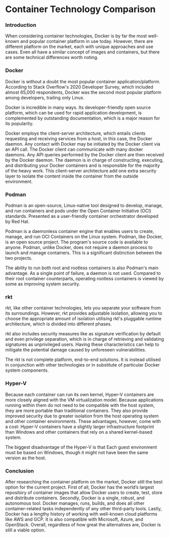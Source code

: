 # Container Technology Comparison

### Introduction

When considering container technologies, Docker is by far the most well-known and popular container platform in use today. However, there are different platform on the market, each with unique approaches and use cases. Even all have a similar concept of images and containers, but there are some technical differences worth noting.

### Docker

Docker is without a doubt the most popular container application/platform. According to Stack Overflow's 2020 Developer Survey, which included almost 65,000 respondents, Docker was the second most popular platform among developers, trailing only Linux.

Docker is incredible in many ways. Its developer-friendly open source platform, which can be used for rapid application development, is complemented by outstanding documentation, which is a major reason for its popularity.

Docker employs the client-server architecture, which entails clients requesting and receiving services from a host, in this case, the Docker daemon.
Any contact with Docker may be initiated by the Docker client via an API call. The Docker client can communicate with many docker daemons. Any API queries performed by the Docker client are then received by the Docker daemon. The daemon is in charge of constructing, executing, and distributing your Docker containers and is responsible for the majority of the heavy work. This client-server architecture add one extra security layer to isolate the content inside the container from the outside environment.

### Podman

Podman is an open-source, Linux-native tool designed to develop, manage, and run containers and pods under the Open Container Initiative (OCI) standards. Presented as a user-friendly container orchestrator developed by Red Hat.

Podman is a daemonless container engine that enables users to create, manage, and run OCI Containers on the Linux system. Podman, like Docker, is an open source project. The program's source code is available to anyone. Podman, unlike Docker, does not require a daemon process to launch and manage containers. This is a significant distinction between the two projects.

The ability to run both root and rootless containers is also Podman's main advantage. As a single point of failure, a daemon is not used. Compared to their root container counterparts, operating rootless containers is viewed by some as improving system security.

### rkt

rkt, like other container technologies, lets you separate your software from its surroundings. However, rkt provides adjustable isolation, allowing you to choose the appropriate amount of isolation utilising rkt's pluggable runtime architecture, which is divided into different phases.

rkt also includes security measures like as signature verification by default and even privilege separation, which is in charge of retrieving and validating signatures as unprivileged users. Having these characteristics can help to mitigate the potential damage caused by unforeseen vulnerabilities.

The rkt is not complete platform, end-to-end solutions. It is instead utilised in conjunction with other technologies or in substitute of particular Docker system components.

### Hyper-V

Because each container can run its own kernel, Hyper-V containers are more closely aligned with the VM virtualization model. Because applications running within them do not need to be compatible with the host system, they are more portable than traditional containers. They also provide improved security due to greater isolation from the host operating system and other container environments. These advantages, however, come with a cost: Hyper-V containers have a slightly larger infrastructure footprint than Windows and other containers that rely on a shared kernel-based system.

The biggest disadvantage of the Hyper-V is that Each guest environment must be based on Windows, though it might not have been the same version as the host.

### Conclusion

After researching the container platform on the market, Docker still the best option for the current project. First of all, Docker has the world’s largest repository of container images that allow Docker users to create, test, store and distribute containers. Secondly, Docker is a single, robust, and autonomous tool. Docker manages, runs, builds, and does all other container-related tasks independently of any other third-party tools. Lastly, Docker has a lengthy history of working with well-known cloud platforms like AWS and GCP. It is also compatible with Microsoft, Azure, and OpenStack. Overall, regardless of how great the alternatives are, Docker is still a viable option.
